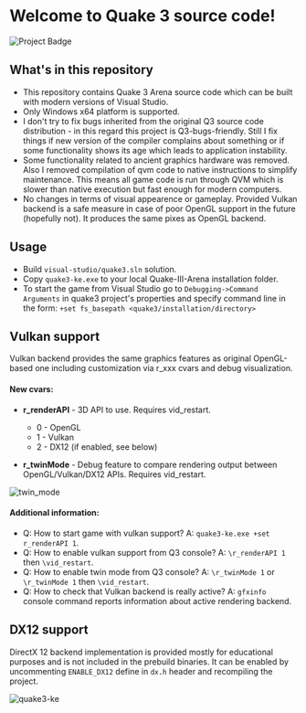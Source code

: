 # Welcome to Quake 3 source code!

<img src="https://ci.appveyor.com/api/projects/status/github/kennyalive/Quake-III-Arena-Kenny-Edition?svg=true" alt="Project Badge">

## What's in this repository
* This repository contains Quake 3 Arena source code which can be built with modern versions of Visual Studio.
* Only Windows x64 platform is supported.
* I don't try to fix bugs inherited from the original Q3 source code distribution - in this regard this project is Q3-bugs-friendly. Still I fix things if new version of the compiler complains about something or if some functionality shows its age which leads to application instability.
* Some functionality related to ancient graphics hardware was removed. Also I removed compilation of qvm code to native instructions to simplify maintenance. This means all game code is run through QVM which is slower than native execution but fast enough for modern computers.
* No changes in terms of visual appearence or gameplay. Provided Vulkan backend is a safe measure in case of poor OpenGL support in the future (hopefully not). It produces the same pixes as OpenGL backend.

## Usage
* Build `visual-studio/quake3.sln` solution.
* Copy `quake3-ke.exe` to your local Quake-III-Arena installation folder.
* To start the game from Visual Studio go to `Debugging->Command Arguments` in quake3 project's properties and specify command line in the form: `+set fs_basepath <quake3/installation/directory>`

## Vulkan support 
Vulkan backend provides the same graphics features as original OpenGL-based one including customization via r_xxx cvars and debug visualization.

#### New cvars:
* **r_renderAPI** - 3D API to use. Requires vid_restart.
    * 0 - OpenGL
    * 1 - Vulkan
    * 2 - DX12 (if enabled, see below)

* **r_twinMode** - Debug feature to compare rendering output between OpenGL/Vulkan/DX12 APIs. Requires vid_restart.

![twin_mode](https://user-images.githubusercontent.com/4964024/34961607-48aae882-fa40-11e7-9bf0-d4400afdad34.jpg)

#### Additional information:
* Q: How to start game with vulkan support? A: `quake3-ke.exe +set r_renderAPI 1`.
* Q: How to enable vulkan support from Q3 console? A: `\r_renderAPI 1` then `\vid_restart`.
* Q: How to enable twin mode from Q3 console? A: `\r_twinMode 1` or `\r_twinMode 1` then `\vid_restart`.
* Q: How to check that Vulkan backend is really active? A: `gfxinfo` console command reports information about active rendering backend.

## DX12 support
DirectX 12 backend implementation is provided mostly for educational purposes and is not included in the prebuild binaries. It can be enabled by uncommenting `ENABLE_DX12` define in `dx.h` header and recompiling the project. 

![quake3-ke](https://user-images.githubusercontent.com/4964024/28160268-4f0707d4-67c8-11e7-9009-8540789aab0b.jpeg)

